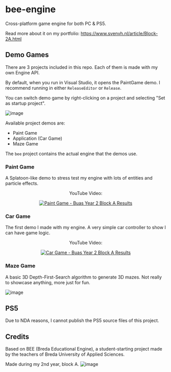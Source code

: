 # bee-engine
Cross-platform game engine for both PC &amp; PS5.

Read more about it on my portfolio: https://www.svenvh.nl/article/Block-2A.html

## Demo Games
There are 3 projects included in this repo. Each of them is made with my own Engine API.

By default, when you run in Visual Studio, it opens the PaintGame demo. I recommend running in either ``ReleaseEditor`` or ``Release``.

You can switch demo game by right-clicking on a project and selecting "Set as startup project".

![image](https://github.com/user-attachments/assets/1953f4a7-2661-438b-b768-ccff76acdc7e)

Available project demos are:
- Paint Game
- Application (Car Game)
- Maze Game

The ``bee`` project contains the actual engine that the demos use.

### Paint Game

A Splatoon-like demo to stress test my engine with lots of entities and particle effects. 

<div align="center">

  YouTube Video:
  
  <a href="https://www.youtube.com/watch?v=2MiiWsAs4XA" target="_blank"><img src="https://img.youtube.com/vi/2MiiWsAs4XA/0.jpg" alt="Paint Game - Buas Year 2 Block A Results"></a>
</div>

### Car Game

The first demo I made with my engine. A very simple car controller to show I can have game logic.

<div align="center">

  YouTube Video:

  <a href="https://www.youtube.com/watch?v=vijEljMXCq0" target="_blank"><img src="https://img.youtube.com/vi/vijEljMXCq0/0.jpg" alt="Car Game - Buas Year 2 Block A Results"></a>
</div>

### Maze Game

A basic 3D Depth-First-Search algorithm to generate 3D mazes. Not really to showcase anything, more just for fun.

![image](https://github.com/user-attachments/assets/389c813d-58cc-4afd-99e7-44b1edf48910)

## PS5
Due to NDA reasons, I cannot publish the PS5 source files of this project.

## Credits
Based on BEE (Breda Educational Engine), a student-starting project made by the teachers of Breda University of Applied Sciences.

Made during my 2nd year, block A.
![image](https://github.com/user-attachments/assets/05110072-0469-413a-afbb-735658796d13)
